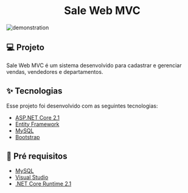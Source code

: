 <h1 align="center">Sale Web MVC</h1>

<img src="#" alt="demonstration"/>

## 💻 Projeto

Sale Web MVC é um sistema desenvolvido para cadastrar e gerenciar vendas, vendedores e departamentos.

## ✨ Tecnologias

Esse projeto foi desenvolvido com as seguintes tecnologias:

- [ASP.NET Core 2.1](https://docs.microsoft.com/pt-br/aspnet/core/?view=aspnetcore-2.1)
- [Entity Framework](https://docs.microsoft.com/pt-br/ef/)
- [MySQL](https://dev.mysql.com/doc/)
- [Bootstrap](https://getbootstrap.com/docs/5.0/getting-started/introduction/)

## :memo: Pré requisitos

- [MySQL](https://dev.mysql.com/doc/)
- [Visual Studio](https://docs.microsoft.com/pt-br/visualstudio/windows/?view=vs-2022)
- [.NET Core Runtime 2.1](https://docs.microsoft.com/pt-br/dotnet/core/install/windows?tabs=net60)
